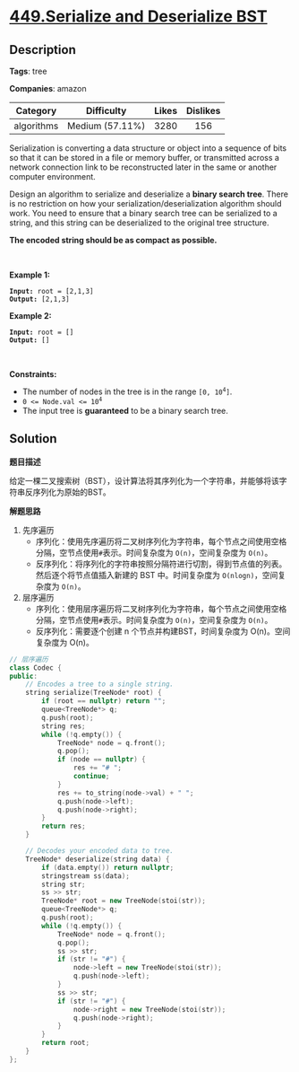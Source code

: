 # [449.Serialize and Deserialize BST](https://leetcode.com/problems/serialize-and-deserialize-bst/description/)

## Description

**Tags**: tree

**Companies**: amazon

|  Category  |   Difficulty    | Likes | Dislikes |
| :--------: | :-------------: | :---: | :------: |
| algorithms | Medium (57.11%) | 3280  |   156    |

<p>Serialization is converting a data structure or object into a sequence of bits so that it can be stored in a file or memory buffer, or transmitted across a network connection link to be reconstructed later in the same or another computer environment.</p>
<p>Design an algorithm to serialize and deserialize a <b>binary search tree</b>. There is no restriction on how your serialization/deserialization algorithm should work. You need to ensure that a binary search tree can be serialized to a string, and this string can be deserialized to the original tree structure.</p>
<p><b>The encoded string should be as compact as possible.</b></p>
<p>&nbsp;</p>
<p><strong class="example">Example 1:</strong></p>
<pre><code><strong>Input:</strong> root = [2,1,3]
<strong>Output:</strong> [2,1,3]</code></pre><p><strong class="example">Example 2:</strong></p>
<pre><code><strong>Input:</strong> root = []
<strong>Output:</strong> []</code></pre>
<p>&nbsp;</p>
<p><strong>Constraints:</strong></p>
<ul>
  <li>The number of nodes in the tree is in the range <code>[0, 10<sup>4</sup>]</code>.</li>
  <li><code>0 &lt;= Node.val &lt;= 10<sup>4</sup></code></li>
  <li>The input tree is <strong>guaranteed</strong> to be a binary search tree.</li>
</ul>

## Solution

**题目描述**

给定一棵二叉搜索树（BST），设计算法将其序列化为一个字符串，并能够将该字符串反序列化为原始的BST。

**解题思路**

1. 先序遍历
   - 序列化：使用先序遍历将二叉树序列化为字符串，每个节点之间使用空格分隔，空节点使用`#`表示。时间复杂度为 `O(n)`，空间复杂度为 `O(n)`。
   - 反序列化：将序列化的字符串按照分隔符进行切割，得到节点值的列表。然后逐个将节点值插入新建的 BST 中。时间复杂度为 `O(nlogn)`，空间复杂度为 `O(n)`。
2. 层序遍历
   - 序列化：使用层序遍历将二叉树序列化为字符串，每个节点之间使用空格分隔，空节点使用`#`表示。时间复杂度为 `O(n)`，空间复杂度为 `O(n)`。
   - 反序列化：需要逐个创建 n 个节点并构建BST，时间复杂度为 O(n)。空间复杂度为 O(n)。

```cpp
// 层序遍历
class Codec {
public:
    // Encodes a tree to a single string.
    string serialize(TreeNode* root) {
        if (root == nullptr) return "";
        queue<TreeNode*> q;
        q.push(root);
        string res;
        while (!q.empty()) {
            TreeNode* node = q.front();
            q.pop();
            if (node == nullptr) {
                res += "# ";
                continue;
            }
            res += to_string(node->val) + " ";
            q.push(node->left);
            q.push(node->right);
        }
        return res;
    }

    // Decodes your encoded data to tree.
    TreeNode* deserialize(string data) {
        if (data.empty()) return nullptr;
        stringstream ss(data);
        string str;
        ss >> str;
        TreeNode* root = new TreeNode(stoi(str));
        queue<TreeNode*> q;
        q.push(root);
        while (!q.empty()) {
            TreeNode* node = q.front();
            q.pop();
            ss >> str;
            if (str != "#") {
                node->left = new TreeNode(stoi(str));
                q.push(node->left);
            }
            ss >> str;
            if (str != "#") {
                node->right = new TreeNode(stoi(str));
                q.push(node->right);
            }
        }
        return root;
    }
};
```

```cpp